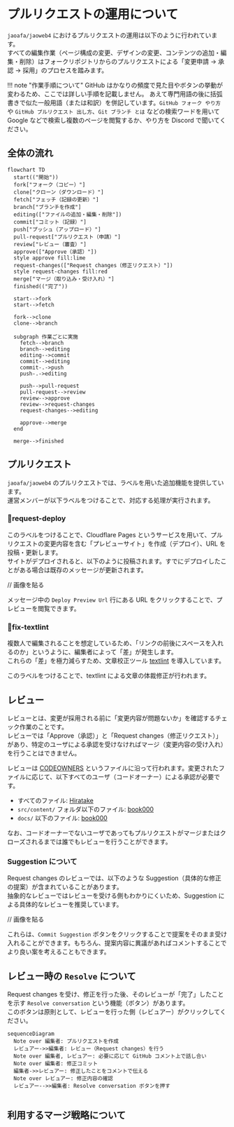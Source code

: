 # プルリクエストの運用について

`jaoafa/jaoweb4` におけるプルリクエストの運用は以下のように行われています。  
すべての編集作業（ページ構成の変更、デザインの変更、コンテンツの追加・編集・削除）はフォークリポジトリからのプルリクエストによる「変更申請 → 承認 → 採用」のプロセスを踏みます。

!!! note "作業手順について"
    GitHub はかなりの頻度で見た目やボタンの挙動が変わるため、ここでは詳しい手順を記載しません。
    あえて専門用語の後に括弧書きで似た一般用語（または和訳）を併記しています。`GitHub フォーク やり方` や `GitHub プルリクエスト 出し方`、`Git ブランチ とは` などの検索ワードを用いて Google などで検索し複数のページを閲覧するか、やり方を Discord で聞いてください。

## 全体の流れ

```mermaid
flowchart TD
  start(("開始"))
  fork["フォーク（コピー）"]
  clone["クローン（ダウンロード）"]
  fetch["フェッチ（記録の更新）"]
  branch["ブランチを作成"]
  editing(["ファイルの追加・編集・削除"])
  commit["コミット（記録）"]
  push["プッシュ（アップロード）"]
  pull-request["プルリクエスト（申請）"]
  review["レビュー（審査）"]
  approve(["Approve（承認）"])
  style approve fill:lime
  request-changes(["Request changes（修正リクエスト）"])
  style request-changes fill:red
  merge["マージ（取り込み・受け入れ）"]
  finished(("完了"))
  
  start-->fork
  start-->fetch
  
  fork-->clone
  clone-->branch
  
  subgraph 作業ごとに実施
    fetch-->branch
    branch-->editing
    editing-->commit
    commit-->editing
    commit-.->push
    push-.->editing
    
    push-->pull-request
    pull-request-->review
    review-->approve
    review-->request-changes
    request-changes-->editing
    
    approve-->merge
  end
  
  merge-->finished
```

## プルリクエスト

`jaoafa/jaoweb4` のプルリクエストでは、ラベルを用いた追加機能を提供しています。  
運営メンバーが以下ラベルをつけることで、対応する処理が実行されます。

### 🚀request-deploy

このラベルをつけることで、Cloudflare Pages というサービスを用いて、プルリクエストの変更内容を含む「プレビューサイト」を作成（デプロイ）、URL を投稿・更新します。  
サイトがデプロイされると、以下のように投稿されます。すでにデプロイしたことがある場合は既存のメッセージが更新されます。

// 画像を貼る

メッセージ中の `Deploy Preview Url` 行にある URL をクリックすることで、プレビューを閲覧できます。

### 🔧fix-textlint

複数人で編集されることを想定しているため、「リンクの前後にスペースを入れるのか」というように、編集者によって「差」が発生します。  
これらの「差」を極力減らすため、文章校正ツール [textlint](https://github.com/textlint/textlint) を導入しています。

このラベルをつけることで、textlint による文章の体裁修正が行われます。

## レビュー

レビューとは、変更が採用される前に「変更内容が問題ないか」を確認するチェック作業のことです。  
レビューでは「Approve（承認）」と「Request changes（修正リクエスト）」があり、特定のユーザによる承認を受けなければマージ（変更内容の受け入れ）を行うことはできません。

レビューは [CODEOWNERS](https://github.com/jaoafa/jaoweb4/blob/main/.github/CODEOWNERS) というファイルに沿って行われます。変更されたファイルに応じて、以下すべてのユーザ（コードオーナー）による承認が必要です。

- すべてのファイル: [Hiratake](https://github.com/Hiratake)
- `src/content/` フォルダ以下のファイル: [book000](https://github.com/book000)
- `docs/` 以下のファイル: [book000](https://github.com/book000)

なお、コードオーナーでないユーザであってもプルリクエストがマージまたはクローズされるまでは誰でもレビューを行うことができます。

### Suggestion について

Request changes のレビューでは、以下のような Suggestion（具体的な修正の提案）が含まれていることがあります。  
抽象的なレビューではレビューを受ける側もわかりにくいため、Suggestion による具体的なレビューを推奨しています。

// 画像を貼る

これらは、`Commit Suggestion` ボタンをクリックすることで提案をそのまま受け入れることができます。もちろん、提案内容に異議があればコメントすることでより良い案を考えることもできます。

## レビュー時の `Resolve` について

Request changes を受け、修正を行った後、そのレビューが「完了」したことを示す `Resolve conversation` という機能（ボタン）があります。  
このボタンは原則として、レビューを行った側（レビュアー）がクリックしてください。

```mermaid
sequenceDiagram
  Note over 編集者: プルリクエストを作成
  レビュアー->>編集者: レビュー（Request changes）を行う
  Note over 編集者, レビュアー: 必要に応じて GitHub コメント上で話し合い
  Note over 編集者: 修正コミット
  編集者->>レビュアー: 修正したことをコメントで伝える
  Note over レビュアー: 修正内容の確認
  レビュアー-->>編集者: Resolve conversation ボタンを押す
  
```

## 利用するマージ戦略について


